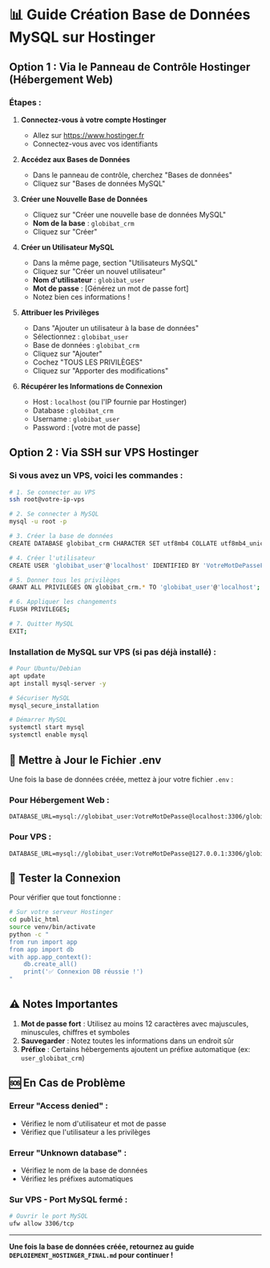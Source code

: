 # 📊 Guide Création Base de Données MySQL sur Hostinger

## Option 1 : Via le Panneau de Contrôle Hostinger (Hébergement Web)

### Étapes :

1. **Connectez-vous à votre compte Hostinger**
   - Allez sur https://www.hostinger.fr
   - Connectez-vous avec vos identifiants

2. **Accédez aux Bases de Données**
   - Dans le panneau de contrôle, cherchez "Bases de données"
   - Cliquez sur "Bases de données MySQL"

3. **Créer une Nouvelle Base de Données**
   - Cliquez sur "Créer une nouvelle base de données MySQL"
   - **Nom de la base** : `globibat_crm`
   - Cliquez sur "Créer"

4. **Créer un Utilisateur MySQL**
   - Dans la même page, section "Utilisateurs MySQL"
   - Cliquez sur "Créer un nouvel utilisateur"
   - **Nom d'utilisateur** : `globibat_user`
   - **Mot de passe** : [Générez un mot de passe fort]
   - Notez bien ces informations !

5. **Attribuer les Privilèges**
   - Dans "Ajouter un utilisateur à la base de données"
   - Sélectionnez : `globibat_user`
   - Base de données : `globibat_crm`
   - Cliquez sur "Ajouter"
   - Cochez "TOUS LES PRIVILÈGES"
   - Cliquez sur "Apporter des modifications"

6. **Récupérer les Informations de Connexion**
   - Host : `localhost` (ou l'IP fournie par Hostinger)
   - Database : `globibat_crm`
   - Username : `globibat_user`
   - Password : [votre mot de passe]

## Option 2 : Via SSH sur VPS Hostinger

### Si vous avez un VPS, voici les commandes :

```bash
# 1. Se connecter au VPS
ssh root@votre-ip-vps

# 2. Se connecter à MySQL
mysql -u root -p

# 3. Créer la base de données
CREATE DATABASE globibat_crm CHARACTER SET utf8mb4 COLLATE utf8mb4_unicode_ci;

# 4. Créer l'utilisateur
CREATE USER 'globibat_user'@'localhost' IDENTIFIED BY 'VotreMotDePasseFort';

# 5. Donner tous les privilèges
GRANT ALL PRIVILEGES ON globibat_crm.* TO 'globibat_user'@'localhost';

# 6. Appliquer les changements
FLUSH PRIVILEGES;

# 7. Quitter MySQL
EXIT;
```

### Installation de MySQL sur VPS (si pas déjà installé) :

```bash
# Pour Ubuntu/Debian
apt update
apt install mysql-server -y

# Sécuriser MySQL
mysql_secure_installation

# Démarrer MySQL
systemctl start mysql
systemctl enable mysql
```

## 📝 Mettre à Jour le Fichier .env

Une fois la base de données créée, mettez à jour votre fichier `.env` :

### Pour Hébergement Web :
```env
DATABASE_URL=mysql://globibat_user:VotreMotDePasse@localhost:3306/globibat_crm
```

### Pour VPS :
```env
DATABASE_URL=mysql://globibat_user:VotreMotDePasse@127.0.0.1:3306/globibat_crm
```

## 🧪 Tester la Connexion

Pour vérifier que tout fonctionne :

```bash
# Sur votre serveur Hostinger
cd public_html
source venv/bin/activate
python -c "
from run import app
from app import db
with app.app_context():
    db.create_all()
    print('✅ Connexion DB réussie !')
"
```

## ⚠️ Notes Importantes

1. **Mot de passe fort** : Utilisez au moins 12 caractères avec majuscules, minuscules, chiffres et symboles
2. **Sauvegarder** : Notez toutes les informations dans un endroit sûr
3. **Préfixe** : Certains hébergements ajoutent un préfixe automatique (ex: `user_globibat_crm`)

## 🆘 En Cas de Problème

### Erreur "Access denied" :
- Vérifiez le nom d'utilisateur et mot de passe
- Vérifiez que l'utilisateur a les privilèges

### Erreur "Unknown database" :
- Vérifiez le nom de la base de données
- Vérifiez les préfixes automatiques

### Sur VPS - Port MySQL fermé :
```bash
# Ouvrir le port MySQL
ufw allow 3306/tcp
```

---

**Une fois la base de données créée, retournez au guide `DEPLOIEMENT_HOSTINGER_FINAL.md` pour continuer !**